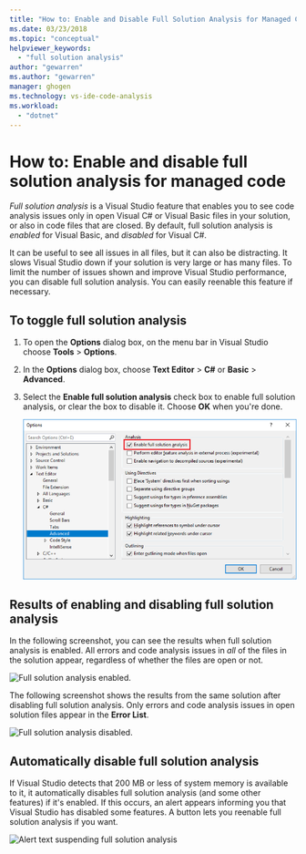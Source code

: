 ```yaml
---
title: "How to: Enable and Disable Full Solution Analysis for Managed Code | Microsoft Docs"
ms.date: 03/23/2018
ms.topic: "conceptual"
helpviewer_keywords:
  - "full solution analysis"
author: "gewarren"
ms.author: "gewarren"
manager: ghogen
ms.technology: vs-ide-code-analysis
ms.workload:
  - "dotnet"
---
```

# How to: Enable and disable full solution analysis for managed code

*Full solution analysis* is a Visual Studio feature that enables you to see code analysis issues only in open Visual C# or Visual Basic files in your solution, or also in code files that are closed. By default, full solution analysis is *enabled* for Visual Basic, and *disabled* for Visual C#.

It can be useful to see all issues in all files, but it can also be distracting. It slows Visual Studio down if your solution is very large or has many files. To limit the number of issues shown and improve Visual Studio performance, you can disable full solution analysis. You can easily reenable this feature if necessary.

## To toggle full solution analysis

1. To open the **Options** dialog box, on the menu bar in Visual Studio choose **Tools** > **Options**.

1. In the **Options** dialog box, choose **Text Editor** > **C#** or **Basic** > **Advanced**.

1. Select the **Enable full solution analysis** check box to enable full solution analysis, or clear the box to disable it. Choose **OK** when you're done.

    ![Enable full solution analysis check box.](../code-quality/media/options-enable-full-solution-analysis.png)

## Results of enabling and disabling full solution analysis

In the following screenshot, you can see the results when full solution analysis is enabled. All errors and code analysis issues in *all* of the files in the solution appear, regardless of whether the files are open or not.

![Full solution analysis enabled.](../code-quality/media/fsa_enabled.png)

The following screenshot shows the results from the same solution after disabling full solution analysis. Only errors and code analysis issues in open solution files appear in the **Error List**.

![Full solution analysis disabled.](../code-quality/media/fsa_disabled.png)

## Automatically disable full solution analysis

If Visual Studio detects that 200 MB or less of system memory is available to it, it automatically disables full solution analysis (and some other features) if it's enabled. If this occurs, an alert appears informing you that Visual Studio has disabled some features. A button lets you reenable full solution analysis if you want.

![Alert text suspending full solution analysis](../code-quality/media/fsa_alert.png)